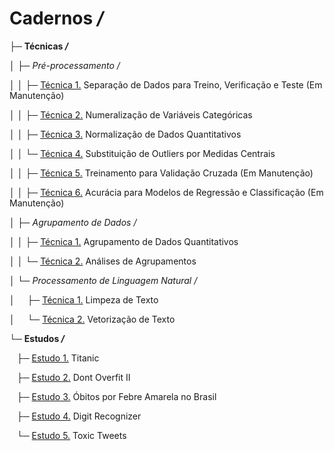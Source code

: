 # Cadernos */*

├─ **Técnicas */***

│&nbsp;├─ *Pré-processamento /*

│&nbsp;│&nbsp;├─ [Técnica 1.]() Separação de Dados para Treino, Verificação e Teste (Em Manutenção)

│&nbsp;│&nbsp;├─ [Técnica 2.](https://github.com/alexandre11aa/notebooks/blob/main/techniques/preprocessing/numeralizacao_de_variaveis_categoricas.ipynb) Numeralização de Variáveis Categóricas

│&nbsp;│&nbsp;├─ [Técnica 3.](https://github.com/alexandre11aa/notebooks/blob/main/techniques/preprocessing/normalizacao_de_dados.ipynb) Normalização de Dados Quantitativos

│&nbsp;│&nbsp;└─ [Técnica 4.](https://github.com/alexandre11aa/notebooks/blob/main/techniques/preprocessing/substituicao_por_medidas_centrais.ipynb) Substituição de Outliers por Medidas Centrais

│&nbsp;│&nbsp;├─ [Técnica 5.]() Treinamento para Validação Cruzada (Em Manutenção)

│&nbsp;│&nbsp;├─ [Técnica 6.]() Acurácia para Modelos de Regressão e Classificação (Em Manutenção)

│&nbsp;├─ *Agrupamento de Dados /*

│&nbsp;│&nbsp;├─ [Técnica 1.](https://github.com/alexandre11aa/notebooks/blob/main/techniques/cluster/agrupamento_de_dados.ipynb) Agrupamento de Dados Quantitativos

│&nbsp;│&nbsp;└─ [Técnica 2.](https://github.com/alexandre11aa/notebooks/blob/main/techniques/cluster/analises_de_agrupamentos.ipynb) Análises de Agrupamentos

│&nbsp;└─ *Processamento de Linguagem Natural /*

│&nbsp;&nbsp;&nbsp;&nbsp; ├─ [Técnica 1.](https://github.com/alexandre11aa/notebooks/blob/main/techniques/nlp/limpeza_de_texto.ipynb) Limpeza de Texto

│&nbsp;&nbsp;&nbsp;&nbsp; └─ [Técnica 2.](https://github.com/alexandre11aa/notebooks/blob/main/techniques/nlp/vetorizacao_de_texto.ipynb) Vetorização de Texto

└─ **Estudos */***

&nbsp;&nbsp;&nbsp;├─ [Estudo 1.](https://github.com/alexandre11aa/notebooks/blob/main/studies/titanic/titanic.ipynb) Titanic

&nbsp;&nbsp;&nbsp;├─ [Estudo 2.](https://github.com/alexandre11aa/notebooks/blob/main/studies/dont_overfit_ii/dont_overfit_ii.ipynb) Dont Overfit II

&nbsp;&nbsp;&nbsp;├─ [Estudo 3.](https://github.com/alexandre11aa/notebooks/blob/main/studies/obitos_por_fa/obitos_por_fa.ipynb) Óbitos por Febre Amarela no Brasil

&nbsp;&nbsp;&nbsp;├─ [Estudo 4.](https://github.com/alexandre11aa/notebooks/blob/main/studies/digit_recognizer/digit_recognizer.ipynb) Digit Recognizer

&nbsp;&nbsp;&nbsp;└─ [Estudo 5.](https://github.com/alexandre11aa/notebooks/tree/main/studies/toxic_tweets) Toxic Tweets
